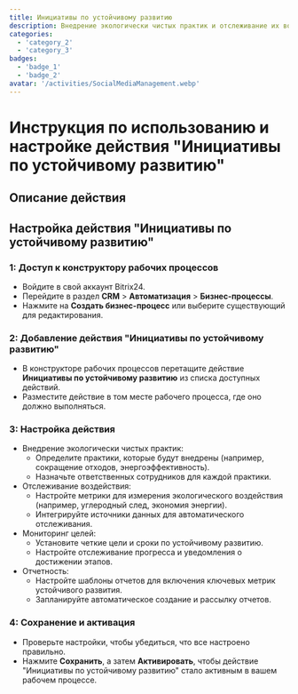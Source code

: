 ```yaml
---
title: Инициативы по устойчивому развитию
description: Внедрение экологически чистых практик и отслеживание их воздействия.
categories: 
  - 'category_2'
  - 'category_3'
badges: 
  - 'badge_1'
  - 'badge_2'
avatar: '/activities/SocialMediaManagement.webp'
---
```


# Инструкция по использованию и настройке действия "Инициативы по устойчивому развитию"

## Описание действия

## **Настройка действия "Инициативы по устойчивому развитию"**

### 1: Доступ к конструктору рабочих процессов
- Войдите в свой аккаунт Bitrix24.
- Перейдите в раздел **CRM** > **Автоматизация** > **Бизнес-процессы**.
- Нажмите на **Создать бизнес-процесс** или выберите существующий для редактирования.

### 2: Добавление действия "Инициативы по устойчивому развитию"
- В конструкторе рабочих процессов перетащите действие **Инициативы по устойчивому развитию** из списка доступных действий.
- Разместите действие в том месте рабочего процесса, где оно должно выполняться.

### 3: Настройка действия
- Внедрение экологически чистых практик:
  - Определите практики, которые будут внедрены (например, сокращение отходов, энергоэффективность).
  - Назначьте ответственных сотрудников для каждой практики.
- Отслеживание воздействия:
  - Настройте метрики для измерения экологического воздействия (например, углеродный след, экономия энергии).
  - Интегрируйте источники данных для автоматического отслеживания.
- Мониторинг целей:
  - Установите четкие цели и сроки по устойчивому развитию.
  - Настройте отслеживание прогресса и уведомления о достижении этапов.
- Отчетность:
  - Настройте шаблоны отчетов для включения ключевых метрик устойчивого развития.
  - Запланируйте автоматическое создание и рассылку отчетов.

### 4: Сохранение и активация
- Проверьте настройки, чтобы убедиться, что все настроено правильно.
- Нажмите **Сохранить**, а затем **Активировать**, чтобы действие "Инициативы по устойчивому развитию" стало активным в вашем рабочем процессе.